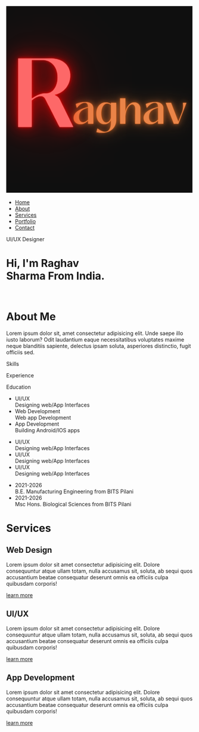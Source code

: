 <html lang="en">
<head>
    <meta charset="UTF-8">
    <meta http-equiv="X-UA-Compatible" content="IE=edge">
    <meta name="viewport" content="width=device-width, initial-scale=1.0">
    <title>Document</title>
    <link rel="stylesheet" href="style.css">
</head>
<body>
    <div id="header">
        <div id="container">
            <nav>
                <img src="logo1.png" class="logo">
                <ul>
                    <li><a href="#">Home</a></li>
                    <li><a href="#">About</a></li>
                    <li><a href="#">Services</a></li>
                    <li><a href="#">Portfolio</a></li>
                    <li><a href="#">Contact</a></li>
                </ul>
            </nav>
            <div class="header-text">
                <p>UI/UX Designer</p>
                <h1>Hi, I'm <span>Raghav</span> <br> Sharma From India.</h1>
            </div>
        </div>
    </div>
<!-- --------------about------------- -->
    <div id="about">
        <div class="container">
            <div class="row">
                <div class="about-col-1">
                    <img src="" alt="">
                </div>
                <div class="about-col-2">
                    <h1 class="subtitle">About Me</h1>
                    <p>Lorem ipsum dolor sit, amet consectetur adipisicing elit. Unde saepe illo iusto laborum? Odit laudantium eaque necessitatibus voluptates maxime neque blanditiis sapiente, delectus ipsam soluta, asperiores distinctio, fugit officiis sed.</p>
                    <div class="tab-titles">
                        <p class="tab-links active-link" onclick="opentab('skills')">Skills</p>
                        <p class="tab-links" onclick="opentab('experience')">Experience</p>
                        <p class="tab-links" onclick="opentab('education')">Education</p>
                    </div>
                    <div class="tab-contents active-tab" id="skills">
                        <ul>
                            <li><span>UI/UX</span><br>Designing web/App Interfaces</li>
                            <li><span>Web Development</span><br>Web app Development</li>
                            <li><span>App Development</span><br>Building Android/IOS apps</li>
                        </ul>
                    </div>
                    <div class="tab-contents" id="experience">
                        <ul>
                            <li><span>UI/UX</span><br>Designing web/App Interfaces</li>
                            <li><span>UI/UX</span><br>Designing web/App Interfaces</li>
                            <li><span>UI/UX</span><br>Designing web/App Interfaces</li>
                        </ul>
                    </div>
                    <div class="tab-contents" id="education">
                        <ul>
                            <li><span>2021-2026</span><br>B.E. Manufacturing Engineering from BITS Pilani</li>
                            <li><span>2021-2026</span><br>Msc Hons. Biological Sciences from BITS Pilani</li>
                            <!-- <li><span>UI/UX</span><br>Designing web/App Interfaces</li> -->
                        </ul>
                    </div>
                </div>
            </div>
        </div>
    </div>
<!-- -----------------------------services------------------------ -->
<div id="services">
    <div class="container">
        <h1 class="subtitle">Services</h1>
        <div class="services-list">
            <div>
                <h2>Web Design</h2>
                <p>Lorem ipsum dolor sit amet consectetur adipisicing elit. Dolore consequuntur atque ullam totam, nulla accusamus sit, soluta, ab sequi quos accusantium beatae consequatur deserunt omnis ea officiis culpa quibusdam corporis!</p>
                <a href="#">learn more</a>
            </div>
            <div>
                <h2>UI/UX</h2>
                <p>Lorem ipsum dolor sit amet consectetur adipisicing elit. Dolore consequuntur atque ullam totam, nulla accusamus sit, soluta, ab sequi quos accusantium beatae consequatur deserunt omnis ea officiis culpa quibusdam corporis!</p>
                <a href="#">learn more</a>
            </div>
            <div>
                <h2>App Development</h2>
                <p>Lorem ipsum dolor sit amet consectetur adipisicing elit. Dolore consequuntur atque ullam totam, nulla accusamus sit, soluta, ab sequi quos accusantium beatae consequatur deserunt omnis ea officiis culpa quibusdam corporis!</p>
                <a href="#">learn more</a>
            </div>
        </div>
    </div>
</div>
    <script>
        var tablinks = document.getElementsByClassName("tab-links") ;
        var tabcontents = document.getElementsByClassName("tab-contents") ;

        function opentab(tabname){
            for(tablink of tablinks){
                tablink.classList.remove("active-link");
            }
            for(tabcontent of tabcontents){
                tabcontent.classList.remove("active-tab");
            }
            event.currentTarget.classList.add("active-link") ;
            document.getElementById(tabname).classList.add("active-tab") ;
        }
    </script>
</body>
</html>
